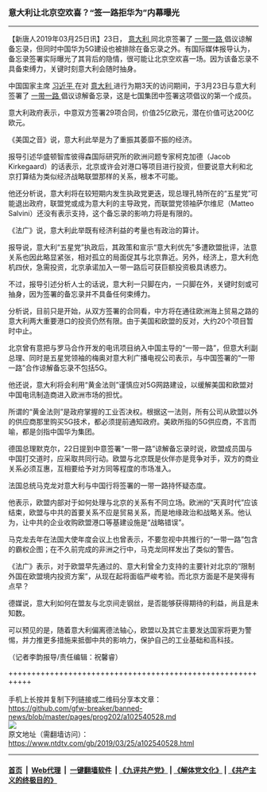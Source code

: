 ### 意大利让北京空欢喜？“签一路拒华为”内幕曝光
------------------------

<div class="post_content" itemprop="articleBody">
 <p>
  【新唐人2019年03月25日讯】23日，
  <a href="https://www.ntdtv.com/gb/意大利.htm">
   意大利
  </a>
  同北京签署了
  <a href="https://www.ntdtv.com/gb/一带一路.htm">
   一带一路
  </a>
  倡议谅解备忘录，但同时中国华为5G建设也被排除在备忘录之外。有国际媒体报导认为，备忘录签署实际曝光了其背后的隐情，很可能让北京空欢喜一场。因为该备忘录不具备束缚力，关键时刻意大利会随时抽身。
 </p>
 <p>
  中国国家主席
  <a href="https://www.ntdtv.com/gb/习近平.htm">
   习近平
  </a>
  在对
  <a href="https://www.ntdtv.com/gb/意大利.htm">
   意大利
  </a>
  进行为期3天的访问期间，于3月23日与意大利签署了
  <a href="https://www.ntdtv.com/gb/一带一路.htm">
   一带一路
  </a>
  倡议谅解备忘录，这是七国集团中签署这项倡议的第一个成员。
 </p>
 <p>
  意大利政府表示，中意双方签署29项合同，价值25亿欧元，潜在价值可达200亿欧元。
 </p>
 <p>
  《美国之音》说，意大利此举是为了重振其萎靡不振的经济。
 </p>
 <p>
  报导引述华盛顿智库彼得森国际研究所的欧洲问题专家柯克加德（Jacob Kirkegaard）的话表示，北京或许会对港口等项目进行投资，但要说意大利和北京打算结为类似经济战略联盟那样的关系，根本不可能。
 </p>
 <p>
  他还分析说，意大利将在较短期内发生执政党更迭，现总理孔特所在的“五星党”可能退出政府，联盟党或成为意大利的主导政党，而联盟党领袖萨尔维尼（Matteo Salvini）还没有表示支持，这个备忘录的影响力将是有限的。
 </p>
 <p>
  《法广》说，意大利此举既有经济利益的考量也有政治的算计。
 </p>
 <p>
  报导说，意大利“五星党”执政后，其政策和宣示“意大利优先”多遭欧盟批评，法意关系也因此略显紧张，相对孤立的局面促其与北京靠近。另外，经济上，意大利危机四伏，急需投资，北京承诺加入一带一路后可获巨额投资极具诱惑力。
 </p>
 <p>
  不过，报导引述分析人士的话说，意大利一只脚在内，一只脚在外，关键时刻或可抽身，因为签署的备忘录并不具备任何束缚力。
 </p>
 <p>
  分析说，目前只是开始，从双方签署的合同看，中方将在通往欧洲海上贸易之路的意大利两大重要港口的投资仍然有限。由于美国和欧盟的反对，大约20个项目暂时中止。
 </p>
 <p>
  北京曾有意把与罗马合作开发的电讯项目纳入中国主导的“一带一路”，但意大利副总理、同时是五星党领袖的梅奥对意大利广播电视公司表示，与中国签署的“一带一路”合作谅解备忘录不包括5G。
 </p>
 <p>
  他还说，意大利将会利用“黄金法则”谨慎应对5G网路建设，以缓解美国和欧盟对中国电讯制造商进入欧洲市场的担忧。
 </p>
 <p>
  所谓的“黄金法则”是政府掌握的工业否决权。根据这一法则，所有公司从欧盟以外的供应商那里购买5G技术，都必须提前通知政府。美欧所指的5G供应商，不言而喻，都是剑指中国华为集团。
 </p>
 <p>
  德国总理默克尔，22日提到中意签署“一带一路”谅解备忘录时说，欧盟成员国与中国打交道时，应采取共同行动。欧盟与北京既是伙伴亦是竞争对手，双方的商业关系必须互惠，互相要给予对方同等程度的市场准入。
 </p>
 <p>
  法国总统马克龙对意大利与中国行将签署的一带一路持怀疑态度。
 </p>
 <p>
  他表示，欧盟内部对于如何处理与北京的关系有不同立场。欧洲的“天真时代”应该结束，欧盟与中共的首要关系不应是贸易关系，而是地缘政治和战略关系。他认为，让中共的企业收购欧盟港口等基建设施是“战略错误”。
 </p>
 <p>
  马克龙去年在法国大使年度会议上也曾表示，不要忽视中共推行的“一带一路”包含的霸权企图；在不久前完成的非洲之行中，马克龙同样发出了类似的警告。
 </p>
 <p>
  《法广》表示，对于欧盟早先通过的、意大利曾全力支持的主要针对北京的“限制外国在欧盟境内投资方案”，从现在起将面临严峻考验。而北京方面是不是笑得有点早？
 </p>
 <p>
  德媒说，意大利如何在盟友与北京间走钢丝，是否能够获得期待的利益，尚且是未知数。
 </p>
 <p>
  可以预见的是，随着意大利偏离德法轴心，欧盟以及其它主要发达国家将更为警惕，并力推更多措施来抵御中共的影响力，保护自己的工业基础和高科技。
 </p>
 <p>
  （记者李韵报导/责任编辑：祝馨睿）
 </p>
 <div class="single_ad">
 </div>
</div>

+++++++++++++++++++++++++++++++++++++++++++++++++++++++++++<br/><br/>
手机上长按并复制下列链接或二维码分享本文章：<br/>
https://github.com/gfw-breaker/banned-news/blob/master/pages/prog202/a102540528.md <br/>
<a href='https://github.com/gfw-breaker/banned-news/blob/master/pages/prog202/a102540528.md'><img src='https://github.com/gfw-breaker/banned-news/blob/master/pages/prog202/a102540528.md.png'/></a> <br/>
原文地址（需翻墙访问）：https://www.ntdtv.com/gb/2019/03/25/a102540528.html


------------------------
#### [首页](https://github.com/gfw-breaker/banned-news/blob/master/README.md) &nbsp;|&nbsp; [Web代理](https://github.com/labour-camp/helloworld) &nbsp;|&nbsp; [一键翻墙软件](https://github.com/gfw-breaker/nogfw/blob/master/README.md) &nbsp;| [《九评共产党》](https://github.com/gfw-breaker/9ping.md/blob/master/README.md#九评之一评共产党是什么) | [《解体党文化》](https://github.com/gfw-breaker/jtdwh.md/blob/master/README.md) | [《共产主义的终极目的》](https://github.com/gfw-breaker/gczydzjmd.md/blob/master/README.md)

